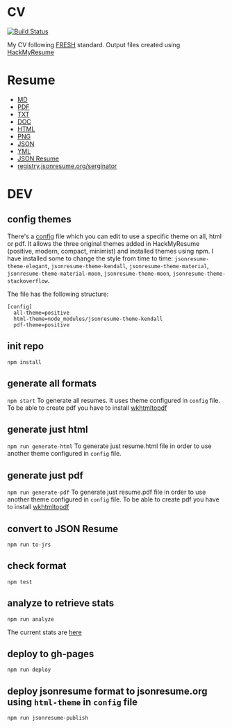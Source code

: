 CV
==

[![Build Status](https://travis-ci.org/serginator/cv.svg?branch=master)](https://travis-ci.org/serginator/cv)

My CV following [FRESH](https://github.com/fresh-standard/FRESCA) standard.
Output files created using [HackMyResume](http://please.hackmyresume.com/)

# Resume

- [MD](out/resume.md)
- [PDF](out/resume.pdf)
- [TXT](out/resume.txt)
- [DOC](out/resume.doc)
- [HTML](http://serginator.github.io/cv)
- [PNG](out/resume.png)
- [JSON](out/resume.json)
- [YML](out/resume.yml)
- [JSON Resume](out/jsonresume/resume.json)
- [registry.jsonresume.org/serginator](https://registry.jsonresume.org/serginator)

# DEV

## config themes
There's a [config](config) file which you can edit to use a specific theme on all, html or pdf. It allows the three original themes
added in HackMyResume (positive, modern, compact, minimist) and installed themes using npm. I have installed some to
change the style from time to time:
`jsonresume-theme-elegant`, `jsonresume-theme-kendall`, `jsonresume-theme-material`, `jsonresume-theme-material-moon`,
`jsonresume-theme-moon`, `jsonresume-theme-stackoverflow`.

The file has the following structure:
```
[config]
  all-theme=positive
  html-theme=node_modules/jsonresume-theme-kendall
  pdf-theme=positive
```

## init repo
`npm install`

## generate all formats
`npm start`
To generate all resumes. It uses theme configured in `config` file.
To be able to create pdf you have to install [wkhtmltopdf](http://wkhtmltopdf.org/)

## generate just html
`npm run generate-html`
To generate just resume.html file in order to use another theme configured in `config` file.

## generate just pdf
`npm run generate-pdf`
To generate just resume.pdf file in order to use another theme configured in `config` file.
To be able to create pdf you have to install [wkhtmltopdf](http://wkhtmltopdf.org/)

## convert to JSON Resume
`npm run to-jrs`

## check format
`npm test`

## analyze to retrieve stats
`npm run analyze`

The current stats are [here](resume-analyzed)

## deploy to gh-pages
`npm run deploy`

## deploy jsonresume format to jsonresume.org using `html-theme` in `config` file
`npm run jsonresume-publish`
